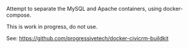 Attempt to separate the MySQL and Apache containers, using docker-compose.

This is work in progress, do not use.

See: https://github.com/progressivetech/docker-civicrm-buildkit
